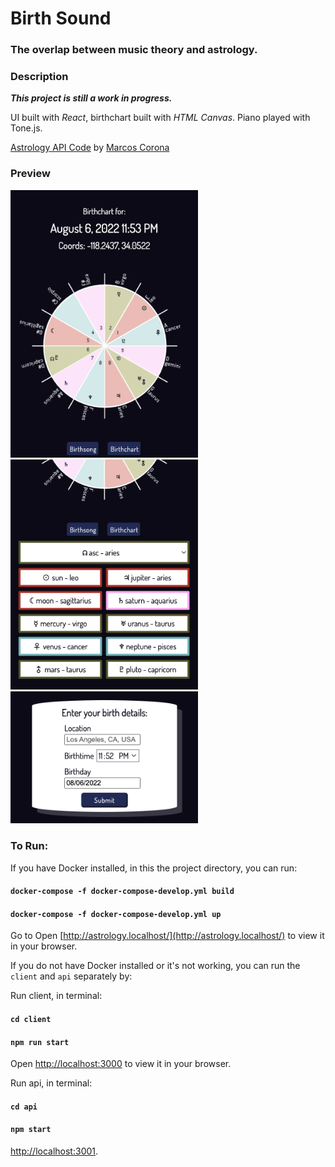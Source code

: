 # Birth Sound
### The overlap between music theory and astrology.

### Description

***This project is still a work in progress.***

UI built with *React*, birthchart built with *HTML Canvas*. Piano played with Tone.js.

[Astrology API Code](https://github.com/ryuphi/astrology-api) by [Marcos Corona](https://github.com/ryuphi)


### Preview
<img src='/readme/chart.png' alt="birthchart" style="width:300px;"/>   <img src='/readme/list.png' alt="List of planets and signs" style="width:300px;"/>   <img src='/readme/form.png' alt="Interface of form" style="width:300px;"/>



### To Run:

If you have Docker installed, in this the project directory, you can run:

#### `docker-compose -f docker-compose-develop.yml build`
#### `docker-compose -f docker-compose-develop.yml up`
Go to Open [http://astrology.localhost/](http://astrology.localhost/) to view it in your browser.


If you do not have Docker installed or it's not working, you can run the `client` and `api` separately by:

Run client, in terminal:
#### `cd client`
#### `npm run start`
Open [http://localhost:3000](http://localhost:3000) to view it in your browser.

Run api, in terminal:
#### `cd api`
#### `npm start`
[http://localhost:3001](http://localhost:3001).
